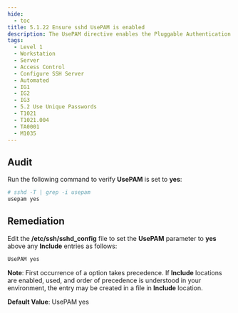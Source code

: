 ```yaml
---
hide:
  - toc
title: 5.1.22 Ensure sshd UsePAM is enabled
description: The UsePAM directive enables the Pluggable Authentication Module (PAM) interface. If set to yes this will enable PAM authentication using ChallengeResponseAuthentication and PasswordAuthentication directives in addition to PAM account and session module processing for all authentication types.
tags:
  - Level 1
  - Workstation
  - Server
  - Access Control
  - Configure SSH Server
  - Automated
  - IG1
  - IG2
  - IG3
  - 5.2 Use Unique Passwords
  - T1021
  - T1021.004
  - TA0001
  - M1035
---
```


## Audit
Run the following command to verify **UsePAM** is set to **yes**:
```bash
# sshd -T | grep -i usepam
usepam yes
```

## Remediation
Edit the **/etc/ssh/sshd_config** file to set the **UsePAM** parameter to **yes** above any **Include** entries as follows:
```bash
UsePAM yes
```
**Note**: First occurrence of a option takes precedence. If **Include** locations are enabled, used, and order of precedence is understood in your environment, the entry may be created in a file in **Include** location.

**Default Value**:
UsePAM yes
